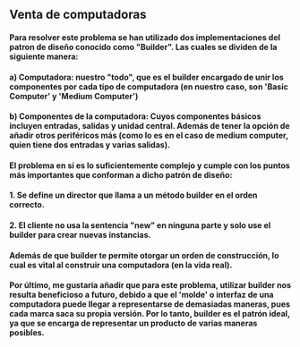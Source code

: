 ## Venta de computadoras
####  Para resolver este problema se han utilizado dos implementaciones del patron de diseño conocido como "Builder". Las cuales se dividen de la siguiente manera:
#### a) Computadora: nuestro "todo", que es el builder encargado de unir los componentes por cada tipo de computadora (en nuestro caso, son 'Basic Computer' y 'Medium Computer')
#### b) Componentes de la computadora: Cuyos componentes básicos incluyen entradas, salidas y unidad central. Además de tener la opción de añadir otros periféricos más (como lo es en el caso de medium computer, quien tiene dos entradas y varias salidas).
#### El problema en sí es lo suficientemente complejo y cumple con los puntos más importantes que conforman a dicho patrón de diseño:
#### 1. Se define un director que llama a un método builder en el orden correcto.
#### 2. El cliente no usa la sentencia "new" en ninguna parte y solo use el builder para crear nuevas instancias.
#### Además de que builder te permite otorgar un orden de construcción, lo cual es vital al construir una computadora (en la vida real). 
#### Por último, me gustaría añadir que para este problema, utilizar builder nos resulta beneficioso a futuro, debido a que el 'molde' o interfaz de una computadora puede llegar a representarse de demasiadas maneras, pues cada marca saca su propia versión. Por lo tanto, builder es el patrón ideal, ya que se encarga de representar un producto de varias maneras posibles. 


